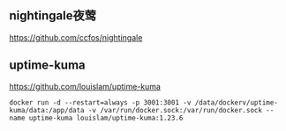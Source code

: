 

## nightingale夜莺
https://github.com/ccfos/nightingale
## uptime-kuma
https://github.com/louislam/uptime-kuma

`docker run -d --restart=always -p 3001:3001 -v /data/dockerv/uptime-kuma/data:/app/data -v /var/run/docker.sock:/var/run/docker.sock --name uptime-kuma louislam/uptime-kuma:1.23.6`